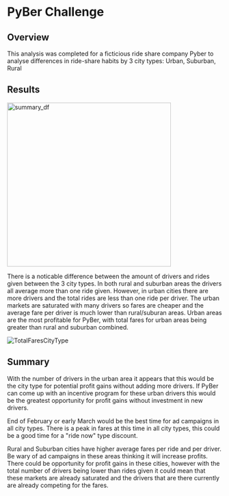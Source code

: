 # PyBer Challenge

## Overview
This analysis was completed for a ficticious ride share company Pyber to analyse differences in ride-share habits by 3 city types: Urban, Suburban, Rural

## Results

<img width="383" alt="summary_df" src="https://user-images.githubusercontent.com/95047485/150694176-6dbc521e-17fe-4730-a7e1-2d1eeb6dccef.PNG">


There is a noticable difference between the amount of drivers and rides given between the 3 city types. In both rural and suburban areas the drivers all average more than one ride given. However, in urban cities there are more drivers and the total rides are less than one ride per driver. The urban markets are saturated with many drivers so fares are cheaper and the average fare per driver is much lower than rural/suburan areas. Urban areas are the most profitable for PyBer, with total fares for urban areas being greater than rural and suburban combined. 

![TotalFaresCityType](https://user-images.githubusercontent.com/95047485/150694443-92c48034-c590-4321-9b33-acf2b325065c.png)


## Summary 
With the number of drivers in the urban area it appears that this would be the city type for potential profit gains without adding more drivers. If PyBer can come up with an incentive program for these urban drivers this would be the greatest opportunity for profit gains without investment in new drivers.

End of February or early March would be the best time for ad campaigns in all city types. There is a peak in fares at this time in all city types, this could be a good time for a "ride now" type discount.

Rural and Suburban cities have higher average fares per ride and per driver. Be wary of ad campaigns in these areas thinking it will increase profits. There could be opportunity for profit gains in these cities, however with the total number of drivers being lower than rides given it could mean that these markets are already saturated and the drivers that are there currently are already competing for the fares.
